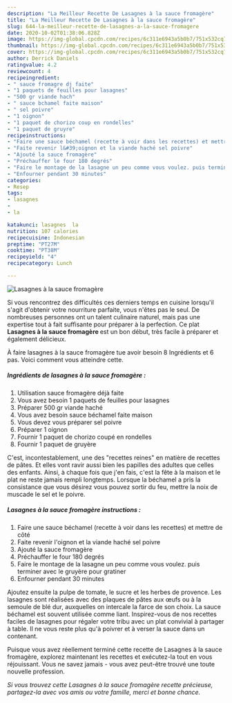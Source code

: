 ```yaml
---
description: "La Meilleur Recette De Lasagnes à la sauce fromagère"
title: "La Meilleur Recette De Lasagnes à la sauce fromagère"
slug: 644-la-meilleur-recette-de-lasagnes-a-la-sauce-fromagere
date: 2020-10-02T01:38:06.828Z
image: https://img-global.cpcdn.com/recipes/6c311e6943a5b0b7/751x532cq70/lasagnes-a-la-sauce-fromagere-photo-principale-de-la-recette.jpg
thumbnail: https://img-global.cpcdn.com/recipes/6c311e6943a5b0b7/751x532cq70/lasagnes-a-la-sauce-fromagere-photo-principale-de-la-recette.jpg
cover: https://img-global.cpcdn.com/recipes/6c311e6943a5b0b7/751x532cq70/lasagnes-a-la-sauce-fromagere-photo-principale-de-la-recette.jpg
author: Derrick Daniels
ratingvalue: 4.2
reviewcount: 4
recipeingredient:
- " sauce fromagre dj faite"
- "1 paquets de feuilles pour lasagnes"
- "500 gr viande hach"
- " sauce bchamel faite maison"
- " sel poivre"
- "1 oignon"
- "1 paquet de chorizo coup en rondelles"
- "1 paquet de gruyre"
recipeinstructions:
- "Faire une sauce béchamel (recette à voir dans les recettes) et mettre de côté"
- "Faite revenir l&#39;oignon et la viande haché sel poivre"
- "Ajouté la sauce fromagère"
- "Préchauffer le four 180 degrés"
- "Faire le montage de la lasagne un peu comme vous voulez. puis terminer avec le gruyère pour gratiner"
- "Enfourner pendant 30 minutes"
categories:
- Resep
tags:
- lasagnes
- 
- la

katakunci: lasagnes  la 
nutrition: 107 calories
recipecuisine: Indonesian
preptime: "PT27M"
cooktime: "PT38M"
recipeyield: "4"
recipecategory: Lunch

---
```



![Lasagnes à la sauce fromagère](https://img-global.cpcdn.com/recipes/6c311e6943a5b0b7/751x532cq70/lasagnes-a-la-sauce-fromagere-photo-principale-de-la-recette.jpg)

Si vous rencontrez des difficultés ces derniers temps en cuisine lorsqu'il s'agit d'obtenir votre nourriture parfaite, vous n'êtes pas le seul. De nombreuses personnes ont un talent culinaire naturel, mais pas une expertise tout à fait suffisante pour préparer à la perfection. Ce plat <strong> Lasagnes à la sauce fromagère </strong> est un bon début, très facile à préparer et également délicieux.

<!--inarticleads1-->

À faire lasagnes à la sauce fromagère tue avoir besoin 8 Ingrédients et 6 pas. Voici comment vous atteindre cette.

##### Ingrédients de lasagnes à la sauce fromagère :

1. Utilisation  sauce fromagère déjà faite
1. Vous avez besoin 1 paquets de feuilles pour lasagnes
1. Préparer 500 gr viande haché
1. Vous avez besoin  sauce béchamel faite maison
1. Vous devez vous préparer  sel poivre
1. Préparer 1 oignon
1. Fournir 1 paquet de chorizo coupé en rondelles
1. Fournir 1 paquet de gruyère


C&#39;est, incontestablement, une des &#34;recettes reines&#34; en matière de recettes de pâtes. Et elles vont ravir aussi bien les papilles des adultes que celles des enfants. Ainsi, à chaque fois que j&#39;en fais, c&#39;est la fête à la maison et le plat ne reste jamais rempli longtemps. Lorsque la béchamel a pris la consistance que vous désirez vous pouvez sortir du feu, mettre la noix de muscade le sel et le poivre. 

<!--inarticleads2-->

##### Lasagnes à la sauce fromagère instructions :

1. Faire une sauce béchamel (recette à voir dans les recettes) et mettre de côté
1. Faite revenir l&#39;oignon et la viande haché sel poivre
1. Ajouté la sauce fromagère
1. Préchauffer le four 180 degrés
1. Faire le montage de la lasagne un peu comme vous voulez. puis terminer avec le gruyère pour gratiner
1. Enfourner pendant 30 minutes


Ajoutez ensuite la pulpe de tomate, le sucre et les herbes de provence. Les lasagnes sont réalisées avec des plaques de pâtes aux œufs ou à la semoule de blé dur, auxquelles on intercale la farce de son choix. La sauce béchamel est souvent utilisée comme liant. Inspirez-vous de nos recettes faciles de lasagnes pour régaler votre tribu avec un plat convivial à partager à table. Il ne vous reste plus qu&#39;à poivrer et à verser la sauce dans un contenant. 

<!--inarticleads1-->

<p>
Puisque vous avez réellement terminé cette recette de Lasagnes à la sauce fromagère, explorez maintenant les recettes et exécutez-la tout en vous réjouissant. Vous ne savez jamais - vous avez peut-être trouvé une toute nouvelle profession.
</p>

<p>
<i>Si vous trouvez cette Lasagnes à la sauce fromagère recette précieuse, partagez-la avec vos amis ou votre famille, merci et bonne chance.</i>
</p>
